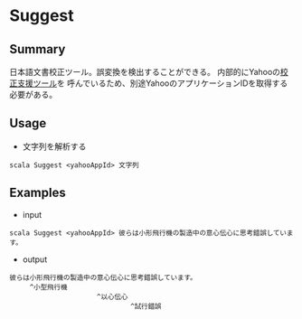 # Suggest

## Summary  
日本語文書校正ツール。誤変換を検出することができる。
内部的にYahooの[校正支援ツール](http://developer.yahoo.co.jp/webapi/jlp/kousei/v1/kousei.html)を
呼んでいるため、別途YahooのアプリケーションIDを取得する必要がある。

## Usage
+ 文字列を解析する
```
scala Suggest <yahooAppId> 文字列
```

## Examples
+ input

```
scala Suggest <yahooAppId> 彼らは小形飛行機の製造中の意心伝心に思考錯誤しています。

```

+ output
```
彼らは小形飛行機の製造中の意心伝心に思考錯誤しています。
　　　^小型飛行機
　　　　　　　　　　　　　^以心伝心
　　　　　　　　　　　　　　　　　　^試行錯誤
```
